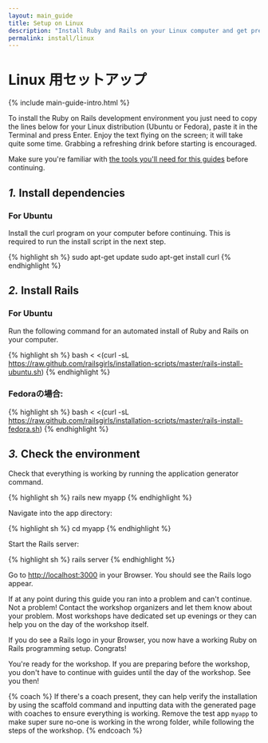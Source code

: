 ```yaml
---
layout: main_guide
title: Setup on Linux
description: "Install Ruby and Rails on your Linux computer and get prepared for the Rails Girls workshop."
permalink: install/linux
---
```


# Linux 用セットアップ

{% include main-guide-intro.html %}

To install the Ruby on Rails development environment you just need to copy the lines below for your Linux distribution (Ubuntu or Fedora), paste it in the Terminal and press Enter. Enjoy the text flying on the screen; it will take quite some time. Grabbing a refreshing drink before starting is encouraged.

<div class="help-notice">Make sure you're familiar with <a href="/tools">the tools you'll need for this guides</a> before continuing.</div>

## _1._ Install dependencies

### For Ubuntu

Install the curl program on your computer before continuing. This is required to run the install script in the next step.

{% highlight sh %}
sudo apt-get update
sudo apt-get install curl
{% endhighlight %}

## _2._ Install Rails

### For Ubuntu

Run the following command for an automated install of Ruby and Rails on your computer.

{% highlight sh %}
bash < <(curl -sL https://raw.github.com/railsgirls/installation-scripts/master/rails-install-ubuntu.sh)
{% endhighlight %}

### Fedoraの場合:

{% highlight sh %}
bash < <(curl -sL https://raw.github.com/railsgirls/installation-scripts/master/rails-install-fedora.sh)
{% endhighlight %}

## _3._ Check the environment

Check that everything is working by running the application generator command.

{% highlight sh %}
rails new myapp
{% endhighlight %}

Navigate into the app directory:

{% highlight sh %}
cd myapp
{% endhighlight %}

Start the Rails server:

{% highlight sh %}
rails server
{% endhighlight %}

Go to <http://localhost:3000> in your Browser. You should see the Rails logo appear.

If at any point during this guide you ran into a problem and can't continue. Not a problem! Contact the workshop organizers and let them know about your problem. Most workshops have dedicated set up evenings or they can help you on the day of the workshop itself.

If you do see a Rails logo in your Browser, you now have a working Ruby on Rails programming setup. Congrats!

You're ready for the workshop. If you are preparing before the workshop, you don't have to continue with guides until the day of the workshop. See you then!

{% coach %}
If there's a coach present, they can help verify the installation by using the scaffold command and inputting data with the generated page with coaches to ensure everything is working. Remove the test app `myapp` to make super sure no-one is working in the wrong folder, while following the steps of the workshop.
{% endcoach %}
